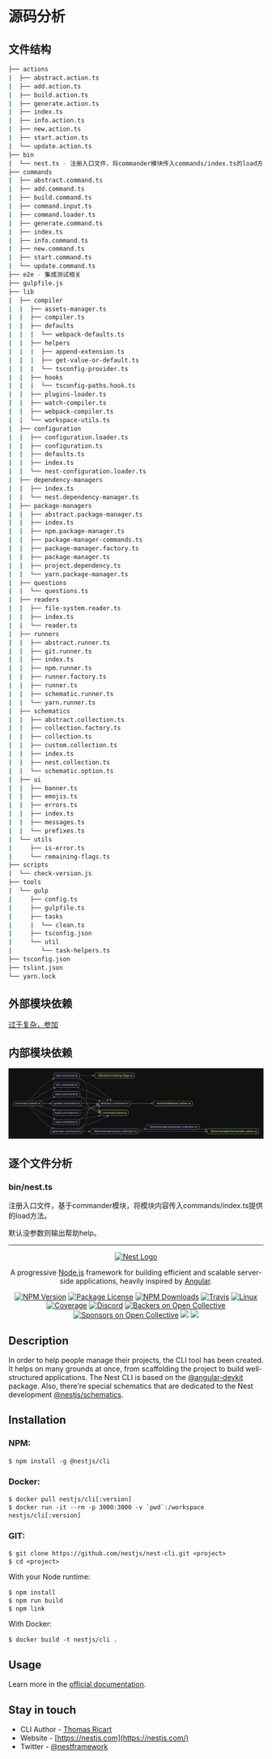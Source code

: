 # 源码分析

## 文件结构

``` bash
├── actions
|  ├── abstract.action.ts
|  ├── add.action.ts
|  ├── build.action.ts
|  ├── generate.action.ts
|  ├── index.ts
|  ├── info.action.ts
|  ├── new.action.ts
|  ├── start.action.ts
|  └── update.action.ts
├── bin
|  └── nest.ts - 注册入口文件，将commander模块传入commands/index.ts的load方法。
├── commands
|  ├── abstract.command.ts
|  ├── add.command.ts
|  ├── build.command.ts
|  ├── command.input.ts
|  ├── command.loader.ts
|  ├── generate.command.ts
|  ├── index.ts
|  ├── info.command.ts
|  ├── new.command.ts
|  ├── start.command.ts
|  └── update.command.ts
├── e2e - 集成测试相关
├── gulpfile.js
├── lib
|  ├── compiler
|  |  ├── assets-manager.ts
|  |  ├── compiler.ts
|  |  ├── defaults
|  |  |  └── webpack-defaults.ts
|  |  ├── helpers
|  |  |  ├── append-extension.ts
|  |  |  ├── get-value-or-default.ts
|  |  |  └── tsconfig-provider.ts
|  |  ├── hooks
|  |  |  └── tsconfig-paths.hook.ts
|  |  ├── plugins-loader.ts
|  |  ├── watch-compiler.ts
|  |  ├── webpack-compiler.ts
|  |  └── workspace-utils.ts
|  ├── configuration
|  |  ├── configuration.loader.ts
|  |  ├── configuration.ts
|  |  ├── defaults.ts
|  |  ├── index.ts
|  |  └── nest-configuration.loader.ts
|  ├── dependency-managers
|  |  ├── index.ts
|  |  └── nest.dependency-manager.ts
|  ├── package-managers
|  |  ├── abstract.package-manager.ts
|  |  ├── index.ts
|  |  ├── npm.package-manager.ts
|  |  ├── package-manager-commands.ts
|  |  ├── package-manager.factory.ts
|  |  ├── package-manager.ts
|  |  ├── project.dependency.ts
|  |  └── yarn.package-manager.ts
|  ├── questions
|  |  └── questions.ts
|  ├── readers
|  |  ├── file-system.reader.ts
|  |  ├── index.ts
|  |  └── reader.ts
|  ├── runners
|  |  ├── abstract.runner.ts
|  |  ├── git.runner.ts
|  |  ├── index.ts
|  |  ├── npm.runner.ts
|  |  ├── runner.factory.ts
|  |  ├── runner.ts
|  |  ├── schematic.runner.ts
|  |  └── yarn.runner.ts
|  ├── schematics
|  |  ├── abstract.collection.ts
|  |  ├── collection.factory.ts
|  |  ├── collection.ts
|  |  ├── custom.collection.ts
|  |  ├── index.ts
|  |  ├── nest.collection.ts
|  |  └── schematic.option.ts
|  ├── ui
|  |  ├── banner.ts
|  |  ├── emojis.ts
|  |  ├── errors.ts
|  |  ├── index.ts
|  |  ├── messages.ts
|  |  └── prefixes.ts
|  └── utils
|     ├── is-error.ts
|     └── remaining-flags.ts
├── scripts
|  └── check-version.js
├── tools
|  └── gulp
|     ├── config.ts
|     ├── gulpfile.ts
|     ├── tasks
|     |  └── clean.ts
|     ├── tsconfig.json
|     └── util
|        └── task-helpers.ts
├── tsconfig.json
├── tslint.json
└── yarn.lock
```

## 外部模块依赖

[过于复杂，参加](http://npm.broofa.com/?q=@nestjs/cli)

## 内部模块依赖

![img](./graphviz/command.loader.gv.svg)

## 逐个文件分析

### bin/nest.ts

注册入口文件，基于commander模块，将模块内容传入commands/index.ts提供的load方法。

默认没参数则输出帮助help。





---


<p align="center">
  <a href="http://nestjs.com/" target="blank"><img src="https://nestjs.com/img/logo_text.svg" width="320" alt="Nest Logo" /></a>
</p>

  <p align="center">A progressive <a href="http://nodejs.org" target="blank">Node.js</a> framework for building efficient and scalable server-side applications, heavily inspired by <a href="https://angular.io" target="blank">Angular</a>.</p>
    <p align="center">
<a href="https://www.npmjs.com/~nestjscore"><img src="https://img.shields.io/npm/v/@nestjs/cli.svg" alt="NPM Version" /></a>
<a href="https://www.npmjs.com/~nestjscore"><img src="https://img.shields.io/npm/l/@nestjs/cli.svg" alt="Package License" /></a>
<a href="https://www.npmjs.com/~nestjscore"><img src="https://img.shields.io/npm/dm/@nestjs/cli.svg" alt="NPM Downloads" /></a>
  <a href="https://travis-ci.org/nestjs/nest"><img src="https://api.travis-ci.org/nestjs/nest.svg?branch=master" alt="Travis" /></a>
<a href="https://travis-ci.org/nestjs/nest"><img src="https://img.shields.io/travis/nestjs/nest/master.svg?label=linux" alt="Linux" /></a>
<a href="https://coveralls.io/github/nestjs/nest?branch=master" target="_blank"><img src="https://coveralls.io/repos/github/nestjs/nest/badge.svg?branch=master#9" alt="Coverage" /></a>
<a href="https://discord.gg/G7Qnnhy" target="_blank"><img src="https://img.shields.io/badge/discord-online-brightgreen.svg" alt="Discord"/></a>
<a href="https://opencollective.com/nest#backer" target="_blank"><img src="https://opencollective.com/nest/backers/badge.svg" alt="Backers on Open Collective" /></a>
<a href="https://opencollective.com/nest#sponsor" target="_blank"><img src="https://opencollective.com/nest/sponsors/badge.svg" alt="Sponsors on Open Collective" /></a>
  <a href="https://paypal.me/kamilmysliwiec" target="_blank"><img src="https://img.shields.io/badge/Donate-PayPal-ff3f59.svg"/></a>
  <a href="https://twitter.com/nestframework" target="_blank"><img src="https://img.shields.io/twitter/follow/nestframework.svg?style=social&label=Follow"></a>

## Description

In order to help people manage their projects, the CLI tool has been created. It helps on many grounds at once, from scaffolding the project to build well-structured applications. The Nest CLI is based on the [@angular-devkit](https://github.com/angular/devkit) package. Also, there're special schematics that are dedicated to the Nest development [@nestjs/schematics](https://github.com/nestjs/schematics).


## Installation
### NPM:

```
$ npm install -g @nestjs/cli
```

### Docker:
```
$ docker pull nestjs/cli[:version]
$ docker run -it --rm -p 3000:3000 -v `pwd`:/workspace nestjs/cli[:version]
```

### GIT:
```
$ git clone https://github.com/nestjs/nest-cli.git <project>
$ cd <project>
```

With your Node runtime:
```
$ npm install
$ npm run build
$ npm link
```

With Docker:

```
$ docker build -t nestjs/cli .
```

## Usage

Learn more in the [official documentation](https://docs.nestjs.com/cli/overview).

## Stay in touch

* CLI Author - [Thomas Ricart](https://github.com/ThomRick)
* Website - [https://nestjs.com](https://nestjs.com/)
* Twitter - [@nestframework](https://twitter.com/nestframework)
